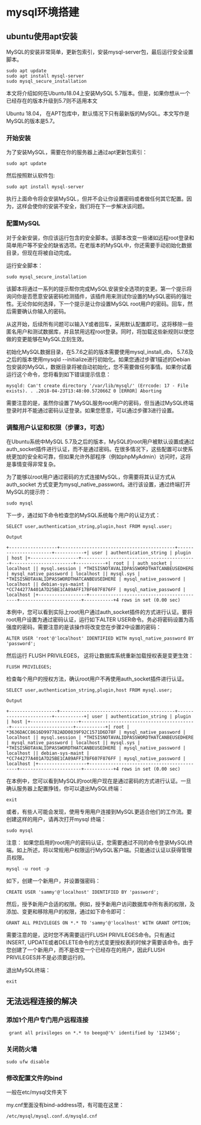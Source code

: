 # mysql环境搭建

## ubuntu使用apt安装

MySQL的安装非常简单，更新包索引，安装mysql-server包，最后运行安全设置脚本。

    sudo apt update
    sudo apt install mysql-server
    sudo mysql_secure_installation

本文将介绍如何在Ubuntu18.04上安装MySQL 5.7版本。但是，如果你想从一个已经存在的版本升级到5.7则不适用本文

Ubuntu 18.04， 在APT包库中，默认情况下只有最新版的MySQL。本文写作是MySQL的版本是5.7。

### 开始安装

为了安装MySQL，需要在你的服务器上通过apt更新包索引：

    sudo apt update

然后按照默认软件包:

    sudo apt install mysql-server

执行上面命令将会安装MySQL，但并不会让你设置密码或者做任何其它配置。因为，这样会使你的安装不安全，我们将在下一步解决该问题。

### 配置MySQL

对于全新安装，你应该运行包含的安全脚本。该脚本改变一些诸如远程root登录和简单用户等不安全的缺省选项。在老版本的MySQL中，你还需要手动初始化数据目录，但现在将被自动完成。

运行安全脚本：

    sudo mysql_secure_installation

该脚本将通过一系列的提示帮你完成MySQL安装安全选项的变更。第一个提示将询问你是否愿意安装密码检测插件，该插件用来测试你设置的MySQL密码的强壮性。无论你如何选择，下一个提示是让你设置MySQL root用户的密码。回车，然后需要确认你输入的密码。

从这开始，后续所有问题可以输入Y或者回车，采用默认配置即可。这将移除一些匿名用户和测试数据库，并且禁用远程root登录。同时，将加载这些新规则以使您做的变更能够在MySQL立刻生效。

初始化MySQL数据目录，在5.7.6之前的版本需要使用mysql_install_db， 5.7.6及之后的版本使用mysqld --initialize进行初始化。如果您通过步骤1描述的Debian包安装的MySQL，数据目录将被自动初始化，您不需要做任何事情。如果你试着运行这个命令，您将看到如下错误提示信息：

    mysqld: Can't create directory '/var/lib/mysql/' (Errcode: 17 - File exists). . .2018-04-23T13:48:00.572066Z 0 [ERROR] Aborting

需要注意的是，虽然你设置了MySQL服务root用户的密码，但当通过MySQL终端登录时并不能通过密码认证登录。如果您愿意，可以通过步骤3进行设置。

### 调整用户认证和权限（步骤3，可选）

在Ubuntu系统中MySQL 5.7及之后的版本，MySQL的root用户被默认设置成通过auth_socket插件进行认证，而不是通过密码。在很多情况下，这些配置可以使系统更加的安全和可靠，但如果允许外部程序（例如phpMyAdmin）访问时，这将是事情变得非常复杂。

为了能够以root用户通过密码的方式连接MySQL，你需要将其认证方式从 auth_socket 方式变更为mysql_native_password。进行该设置，通过终端打开MySQL的提示符：

    sudo mysql

下一步，通过如下命令检查您的MySQL系统每个用户的认证方式：

    SELECT user,authentication_string,plugin,host FROM mysql.user;
    
    Output
    
    +------------------+-------------------------------------------+-----------------------+-----------+| user | authentication_string | plugin | host |+------------------+-------------------------------------------+-----------------------+-----------+| root | | auth_socket | localhost || mysql.session | *THISISNOTAVALIDPASSWORDTHATCANBEUSEDHERE | mysql_native_password | localhost || mysql.sys | *THISISNOTAVALIDPASSWORDTHATCANBEUSEDHERE | mysql_native_password | localhost || debian-sys-maint | *CC744277A401A7D25BE1CA89AFF17BF607F876FF | mysql_native_password | localhost |+------------------+-------------------------------------------+-----------------------+-----------+4 rows in set (0.00 sec)

本例中，您可以看到实际上root用户通过auth_socket插件的方式进行认证。要将root用户设置为通过密码认证，运行如下ALTER USER命令。务必将密码设置为高强度的密码，需要注意的是该操作将改变您在步骤2中设置的密码：

    ALTER USER 'root'@'localhost' IDENTIFIED WITH mysql_native_password BY 'password';

然后运行 FLUSH PRIVILEGES， 这将让数据库系统重新加载授权表是变更生效：

    FLUSH PRIVILEGES;

检查每个用户的授权方法，确认root用户不再使用auth_socket插件进行认证。

    SELECT user,authentication_string,plugin,host FROM mysql.user;
    
    Output
    
    +------------------+-------------------------------------------+-----------------------+-----------+| user | authentication_string | plugin | host |+------------------+-------------------------------------------+-----------------------+-----------+| root | *3636DACC8616D997782ADD0839F92C1571D6D78F | mysql_native_password | localhost || mysql.session | *THISISNOTAVALIDPASSWORDTHATCANBEUSEDHERE | mysql_native_password | localhost || mysql.sys | *THISISNOTAVALIDPASSWORDTHATCANBEUSEDHERE | mysql_native_password | localhost || debian-sys-maint | *CC744277A401A7D25BE1CA89AFF17BF607F876FF | mysql_native_password | localhost |+------------------+-------------------------------------------+-----------------------+-----------+4 rows in set (0.00 sec)

在本例中，您可以看到MySQL的root用户现在是通过密码的方式进行认证。一旦确认服务器上配置挣钱，你可以退出MySQL终端：

    exit

或者，有些人可能会发现，使用专用用户连接到MySQL更适合他们的工作流。要创建这样的用户，请再次打开mysql 终端：

    sudo mysql

注意： 如果您启用的root用户的密码认证，您需要通过不同的命令登录MySQL终端。如上所述，将以常规用户权限运行MySQL客户端。只能通过认证以获得管理员权限。

    mysql -u root -p

如下，创建一个新用户，并设置强密码：

    CREATE USER 'sammy'@'localhost' IDENTIFIED BY 'password';

然后，授予新用户合适的权限。例如，授予新用户访问数据库中所有表的权限，及添加、变更和移除用户的权限，通过如下命令即可：

    GRANT ALL PRIVILEGES ON *.* TO 'sammy'@'localhost' WITH GRANT OPTION;

需要注意的是，这时您不再需要运行FLUSH PRIVILEGES命令。只有通过 INSERT, UPDATE或者DELETE命令的方式变更授权表的时候才需要该命令。由于您创建了一个新用户，而不是改变一个已经存在的用户，因此FLUSH PRIVILEGES并不是必须要运行的。

退出MySQL终端：

    exit

## 无法远程连接的解决

### 添加1个用户专门用户远程连接

     grant all privileges on *.* to beego@'%' identified by '123456';

### 关闭防火墙

    sudo ufw disable

### 修改配置文件的bind

一般在etc/mysql文件夹下

my.cnf里面没有bind-address项，有可能在这里：
    
    /etc/mysql/mysql.conf.d/mysqld.cnf